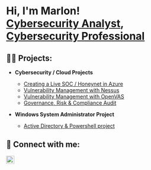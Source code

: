 <h1>Hi, I'm Marlon! <br/><a href="https://github.com/MarlonNT/MarlonNT">Cybersecurity Analyst</a>, <a href="https://www.linkedin.com/in/marlontenga/">Cybersecurity Professional</a> 

<h2>👨‍💻 Projects:</h2>

- <b>Cybersecurity / Cloud Projects </b>
  - [Creating a Live SOC / Honeynet in Azure ](https://github.com/MarlonNT/Azure-SOC)
  - [Vulnerability Management with Nessus ](https://github.com/MarlonNT/Nessus-Vulnerability-Lab)
  - [Vulnerability Management with OpenVAS ](https://github.com/MarlonNT/OpenVAS-Vulnerability-Management)
  - [Governance, Risk & Compliance Audit ](https://github.com/MarlonNT/GRC-Audit)
 
- <b> Windows System Administrator Project </b>
  - [Active Directory & Powershell project ](https://github.com/MarlonNT/Active-Directory-Lab)

<h2> 🤳 Connect with me:</h2>

[<img align="left" alt="JoshMadakor | LinkedIn" width="22px" src="https://cdn.jsdelivr.net/npm/simple-icons@v3/icons/linkedin.svg" />][linkedin]

[linkedin]: https://www.linkedin.com/in/marlontenga/

<!--
**joshmadakor1/joshmadakor1** is a ✨ _special_ ✨ repository because its `README.md` (this file) appears on your GitHub profile.

Here are some ideas to get you started:

- 🔭 I’m currently working on ...
- 🌱 I’m currently learning ...
- 👯 I’m looking to collaborate on ...
- 🤔 I’m looking for help with ...
- 💬 Ask me about ...
- 📫 How to reach me: ...
- 😄 Pronouns: ...
- ⚡ Fun fact: ...
-->
